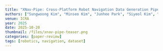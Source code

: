 ```yaml
---
title: "XNav-Pipe: Cross-Platform Robot Navigation Data Generation Pipeline"
authors: ["Sungwoong Kim", "Minseo Kim", "Junhee Park", "Siyeol Kim", "Jihwan Yu", "Youngjae Yu"]
venue: ICRA
year: 2025
date: 2025-10-20
thumbnail: /files/xnav-pipe-teaser.png
categories: [paper-review]
tags: [robotics, navigation, dataset]
---
```

